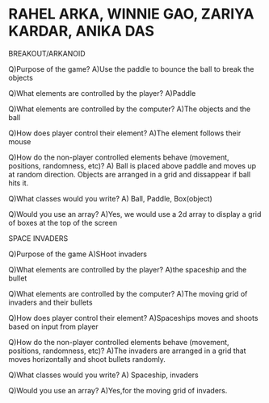 <h1> RAHEL ARKA, WINNIE GAO, ZARIYA KARDAR, ANIKA DAS </h1>

BREAKOUT/ARKANOID

Q)Purpose of the game?
A)Use the paddle to bounce the ball to break the objects

Q)What elements are controlled by the player?
A)Paddle

Q)What elements are controlled by the computer?
A)The objects and the ball

Q)How does player control their element?
A)The element follows their mouse

Q)How do the non-player controlled elements behave (movement, positions, randomness, etc)?
A) Ball is placed above paddle and moves up at random direction. Objects are arranged in a grid and dissappear if ball hits it.

Q)What classes would you write?
A) Ball, Paddle, Box(object)

Q)Would you use an array?
A)Yes, we would use a 2d array to display a grid of boxes at the top of the screen

SPACE INVADERS

Q)Purpose of the game
A)SHoot invaders

Q)What elements are controlled by the player?
A)the spaceship and the bullet

Q)What elements are controlled by the computer?
A)The moving grid of invaders and their bullets

Q)How does player control their element?
A)Spaceships moves and shoots based on input from player

Q)How do the non-player controlled elements behave (movement, positions, randomness, etc)?
A)The invaders are arranged in a grid that moves horizontally and shoot bullets randomly.

Q)What classes would you write?
A) Spaceship, invaders

Q)Would you use an array?
A)Yes,for the moving grid of invaders.









